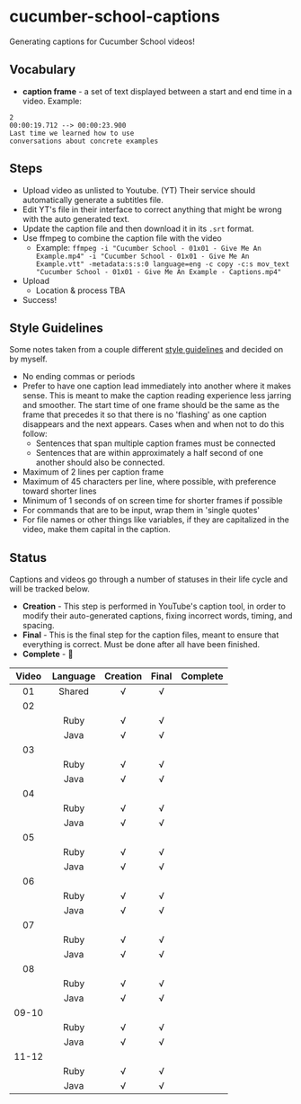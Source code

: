 # cucumber-school-captions

Generating captions for Cucumber School videos!

## Vocabulary

* **caption frame** - a set of text displayed between a start and end time in a video. Example:

```text
2
00:00:19.712 --> 00:00:23.900
Last time we learned how to use
conversations about concrete examples
```

## Steps

* Upload video as unlisted to Youtube. (YT) Their service should automatically generate a subtitles file.
* Edit YT's file in their interface to correct anything that might be wrong with the auto generated text.
* Update the caption file and then download it in its `.srt` format.
* Use ffmpeg to combine the caption file with the video
  * Example: `ffmpeg -i "Cucumber School - 01x01 - Give Me An Example.mp4" -i "Cucumber School - 01x01 - Give Me An Example.vtt" -metadata:s:s:0 language=eng -c copy -c:s mov_text "Cucumber School - 01x01 - Give Me An Example - Captions.mp4"`
* Upload
  * Location & process TBA
* Success!

## Style Guidelines

Some notes taken from a couple different [style guidelines](http://bbc.github.io/subtitle-guidelines/) and decided on by myself.

* No ending commas or periods
* Prefer to have one caption lead immediately into another where it makes sense. This is meant to make the caption reading experience less jarring and smoother. The start time of one frame should be the same as the frame that precedes it so that there is no 'flashing' as one caption disappears and the next appears. Cases when and when not to do this follow:
  * Sentences that span multiple caption frames must be connected
  * Sentences that are within approximately a half second of one another should also be connected.
* Maximum of 2 lines per caption frame
* Maximum of 45 characters per line, where possible, with preference toward shorter lines
* Minimum of 1 seconds of on screen time for shorter frames if possible
* For commands that are to be input, wrap them in 'single quotes'
* For file names or other things like variables, if they are capitalized in the video, make them capital in the caption.

## Status

Captions and videos go through a number of statuses in their life cycle and will be tracked below.

* **Creation** - This step is performed in YouTube's caption tool, in order to modify their auto-generated captions, fixing incorrect words, timing, and spacing.
* **Final** - This is the final step for the caption files, meant to ensure that everything is correct. Must be done after all have been finished.
* **Complete** - 🎉

| Video | Language | Creation | Final | Complete |
|:-----:|:--------:|:--------:|:-----:|----------|
| 01    | Shared   | √        | √     |          |
| 02    |          |          |       |          |
|       | Ruby     | √        | √     |          |
|       | Java     | √        | √     |          |
| 03    |          |          |       |          |
|       | Ruby     | √        | √     |          |
|       | Java     | √        | √     |          |
| 04    |          |          |       |          |
|       | Ruby     | √        | √     |          |
|       | Java     | √        | √     |          |
| 05    |          |          |       |          |
|       | Ruby     | √        | √     |          |
|       | Java     | √        | √     |          |
| 06    |          |          |       |          |
|       | Ruby     | √        | √     |          |
|       | Java     | √        | √     |          |
| 07    |          |          |       |          |
|       | Ruby     | √        | √     |          |
|       | Java     | √        | √     |          |
| 08    |          |          |       |          |
|       | Ruby     | √        | √     |          |
|       | Java     | √        | √     |          |
| 09-10 |          |          |       |          |
|       | Ruby     | √        | √     |          |
|       | Java     | √        | √     |          |
| 11-12 |          |          |       |          |
|       | Ruby     | √        | √     |          |
|       | Java     | √        | √     |          |
